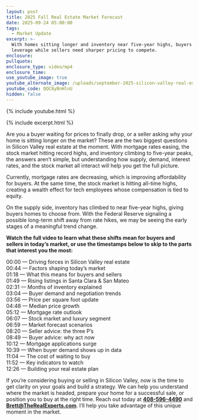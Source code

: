 ```yaml
---
layout: post
title: 2025 Fall Real Estate Market Forecast
date: 2025-09-24 05:00:00
tags:
  - Market Update
excerpt: >-
  With homes sitting longer and inventory near five-year highs, buyers gain
  leverage while sellers need sharper pricing to compete.
enclosure:
pullquote:
enclosure_type: video/mp4
enclosure_time:
use_youtube_image: true
youtube_alternate_image: /uploads/september-2025-silicon-valley-real-estate-market-update-2.jpg
youtube_code: QQC8yBnHlnU
hidden: false
---
```

{% include youtube.html %}

{% include excerpt.html %}

Are you a buyer waiting for prices to finally drop, or a seller asking why your home is sitting longer on the market? These are the two biggest questions in Silicon Valley real estate at the moment. With mortgage rates easing, the stock market hitting record highs, and inventory climbing to five-year peaks, the answers aren’t simple, but understanding how supply, demand, interest rates, and the stock market all interact will help you get the full picture.

Currently, mortgage rates are decreasing, which is improving affordability for buyers. At the same time, the stock market is hitting all-time highs, creating a wealth effect for tech employees whose compensation is tied to equity.

On the supply side, inventory has climbed to near five-year highs, giving buyers homes to choose from. With the Federal Reserve signaling a possible long-term shift away from rate hikes, we may be seeing the early stages of a meaningful trend change.

**Watch the full video to learn what these shifts mean for buyers and sellers in today’s market, or use the timestamps below to skip to the parts that interest you the most:**

00:00 — Driving forces in Silicon Valley real estate<br>00:44 — Factors shaping today’s market<br>01:18 — What this means for buyers and sellers<br>01:49 — Rising listings in Santa Clara & San Mateo<br>02:31 — Months of inventory explained<br>03:04 — Buyer demand and negotiation trends<br>03:56 — Price per square foot update<br>04:48 — Median price growth<br>05:12 — Mortgage rate outlook<br>06:07 — Stock market and luxury segment<br>06:59 — Market forecast scenarios<br>08:20 — Seller advice: the three P’s<br>08:49 — Buyer advice: why act now<br>10:12 — Mortgage applications surge<br>10:39 — When buyer demand shows up in data<br>11:04 — The cost of waiting to buy<br>11:52 — Key indicators to watch<br>12:26 — Building your real estate plan

If you’re considering buying or selling in Silicon Valley, now is the time to get clarity on your goals and build a strategy. We can help you understand where the market is headed, prepare your home for a successful sale, or position you to buy at the right time. Reach out today at [**408-596-4490**](tel:408-596-4490) and [**Brett@TheRealExperts.com**](mailto:Brett@TheRealExperts.com). I’ll help you take advantage of this unique moment in the market.

&nbsp;